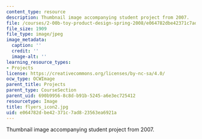 ```yaml
---
content_type: resource
description: Thumbnail image accompanying student project from 2007.
file: /courses/2-00b-toy-product-design-spring-2008/e064782dbe42371c7ad823563ea6921a_flyers_icon2.jpg
file_size: 1909
file_type: image/jpeg
image_metadata:
  caption: ''
  credit: ''
  image-alt: ''
learning_resource_types:
- Projects
license: https://creativecommons.org/licenses/by-nc-sa/4.0/
ocw_type: OCWImage
parent_title: Projects
parent_type: CourseSection
parent_uid: 690b9956-8c8d-b91b-5245-a6e3ec725412
resourcetype: Image
title: flyers_icon2.jpg
uid: e064782d-be42-371c-7ad8-23563ea6921a
---
```

Thumbnail image accompanying student project from 2007.